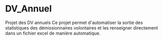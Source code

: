 # DV_Annuel
Projet des DV annuels
Ce projet permet d'automatiser la sortie des statistiques des démissionnaires volontaires et les renseigner directement dans un fichier excel de manière automatique.
